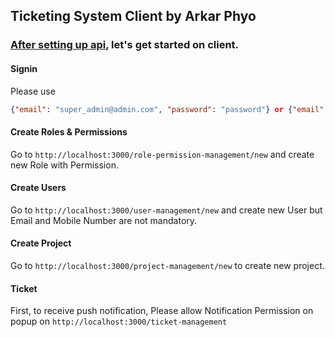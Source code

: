 ## Ticketing System Client by Arkar Phyo

### [After setting up api](https://github.com/ARKAR-PHYO/ticketing-system-api/blob/26bc491df376238edb110ac4cc70c4004e2dc8f5/README.md), let's get started on client.

#### Signin

Please use

```json
{"email": "super_admin@admin.com", "password": "password"} or {"email": "Super Admin", "password": "password"}
```

#### Create Roles & Permissions

Go to `http://localhost:3000/role-permission-management/new` and create new Role
with Permission.

#### Create Users

Go to `http://localhost:3000/user-management/new` and create new User but Email
and Mobile Number are not mandatory.

#### Create Project

Go to `http://localhost:3000/project-management/new` to create new project.

#### Ticket

First, to receive push notification, Please allow Notification Permission on
popup on `http://localhost:3000/ticket-management`
